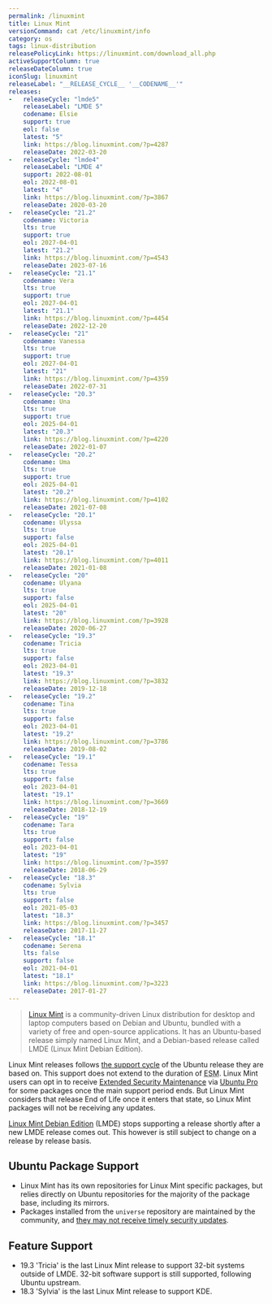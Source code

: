 ```yaml
---
permalink: /linuxmint
title: Linux Mint
versionCommand: cat /etc/linuxmint/info
category: os
tags: linux-distribution
releasePolicyLink: https://linuxmint.com/download_all.php
activeSupportColumn: true
releaseDateColumn: true
iconSlug: linuxmint
releaseLabel: "__RELEASE_CYCLE__ '__CODENAME__'"
releases:
-   releaseCycle: "lmde5"
    releaseLabel: "LMDE 5"
    codename: Elsie
    support: true
    eol: false
    latest: "5"
    link: https://blog.linuxmint.com/?p=4287
    releaseDate: 2022-03-20
-   releaseCycle: "lmde4"
    releaseLabel: "LMDE 4"
    support: 2022-08-01
    eol: 2022-08-01
    latest: "4"
    link: https://blog.linuxmint.com/?p=3867
    releaseDate: 2020-03-20
-   releaseCycle: "21.2"
    codename: Victoria
    lts: true
    support: true
    eol: 2027-04-01
    latest: "21.2"
    link: https://blog.linuxmint.com/?p=4543
    releaseDate: 2023-07-16
-   releaseCycle: "21.1"
    codename: Vera
    lts: true
    support: true
    eol: 2027-04-01
    latest: "21.1"
    link: https://blog.linuxmint.com/?p=4454
    releaseDate: 2022-12-20
-   releaseCycle: "21"
    codename: Vanessa
    lts: true
    support: true
    eol: 2027-04-01
    latest: "21"
    link: https://blog.linuxmint.com/?p=4359
    releaseDate: 2022-07-31
-   releaseCycle: "20.3"
    codename: Una
    lts: true
    support: true
    eol: 2025-04-01
    latest: "20.3"
    link: https://blog.linuxmint.com/?p=4220
    releaseDate: 2022-01-07
-   releaseCycle: "20.2"
    codename: Uma
    lts: true
    support: true
    eol: 2025-04-01
    latest: "20.2"
    link: https://blog.linuxmint.com/?p=4102
    releaseDate: 2021-07-08
-   releaseCycle: "20.1"
    codename: Ulyssa
    lts: true
    support: false
    eol: 2025-04-01
    latest: "20.1"
    link: https://blog.linuxmint.com/?p=4011
    releaseDate: 2021-01-08
-   releaseCycle: "20"
    codename: Ulyana
    lts: true
    support: false
    eol: 2025-04-01
    latest: "20"
    link: https://blog.linuxmint.com/?p=3928
    releaseDate: 2020-06-27
-   releaseCycle: "19.3"
    codename: Tricia
    lts: true
    support: false
    eol: 2023-04-01
    latest: "19.3"
    link: https://blog.linuxmint.com/?p=3832
    releaseDate: 2019-12-18
-   releaseCycle: "19.2"
    codename: Tina
    lts: true
    support: false
    eol: 2023-04-01
    latest: "19.2"
    link: https://blog.linuxmint.com/?p=3786
    releaseDate: 2019-08-02
-   releaseCycle: "19.1"
    codename: Tessa
    lts: true
    support: false
    eol: 2023-04-01
    latest: "19.1"
    link: https://blog.linuxmint.com/?p=3669
    releaseDate: 2018-12-19
-   releaseCycle: "19"
    codename: Tara
    lts: true
    support: false
    eol: 2023-04-01
    latest: "19"
    link: https://blog.linuxmint.com/?p=3597
    releaseDate: 2018-06-29
-   releaseCycle: "18.3"
    codename: Sylvia
    lts: true
    support: false
    eol: 2021-05-03
    latest: "18.3"
    link: https://blog.linuxmint.com/?p=3457
    releaseDate: 2017-11-27
-   releaseCycle: "18.1"
    codename: Serena
    lts: false
    support: false
    eol: 2021-04-01
    latest: "18.1"
    link: https://blog.linuxmint.com/?p=3223
    releaseDate: 2017-01-27
---
```


>[Linux Mint](https://linuxmint.com/) is a community-driven Linux distribution for desktop and laptop computers based on Debian and Ubuntu, bundled with a variety of free and open-source applications. It has an Ubuntu-based release simply named Linux Mint, and a Debian-based release called LMDE (Linux Mint Debian Edition).

Linux Mint releases follows [the support cycle](https://linuxmint.com/download_all.php) of the Ubuntu release they are based on. This support does not extend to the duration of <abbr title="Extended Security Maintenance">ESM</abbr>. Linux Mint users can opt in to receive [Extended Security Maintenance](https://ubuntu.com/security/esm) via [Ubuntu Pro](https://ubuntu.com/pro) for some packages once the main support period ends. But Linux Mint considers that release End of Life once it enters that state, so Linux Mint packages will not be receiving any updates.

[Linux Mint Debian Edition][lmde] (LMDE) stops supporting a release shortly after a new LMDE release comes out. This however is still subject to change on a release by release basis.

## Ubuntu Package Support

* Linux Mint has its own repositories for Linux Mint specific packages, but relies directly on Ubuntu repositories for the majority of the package base, including its mirrors.
* Packages installed from the `universe` repository are maintained by the community, and [they may not receive timely security updates](https://help.ubuntu.com/community/Repositories#Universe).

## Feature Support

* 19.3 'Tricia' is the last Linux Mint release to support 32-bit systems outside of LMDE. 32-bit software support is still supported, following Ubuntu upstream.
* 18.3 'Sylvia' is the last Linux Mint release to support KDE.

[lmde]: https://www.linuxmint.com/download_lmde.php
